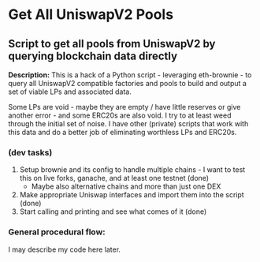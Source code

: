 # Get All UniswapV2 Pools
## Script to get all pools from UniswapV2 by querying blockchain data directly

**Description:**
This is a hack of a Python script - leveraging eth-brownie - to query all UniswapV2 compatible factories and pools to build and output a set of viable LPs and associated data.

Some LPs are void - maybe they are empty / have little reserves or give another error - and some ERC20s are also void.  I try to at least weed through the initial set of noise.  I have other (private) scripts that work with this data and do a better job of eliminating worthless LPs and ERC20s.

### (dev tasks)
1. Setup brownie and its config to handle multiple chains - I want to test this on live forks, ganache, and at least one testnet (done)
    * Maybe also alternative chains and more than just one DEX
2. Make appropriate Uniswap interfaces and import them into the script (done)
3. Start calling and printing and see what comes of it (done)

### General procedural flow:

I may describe my code here later.
